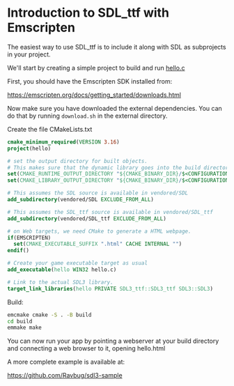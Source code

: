 
# Introduction to SDL_ttf with Emscripten

The easiest way to use SDL_ttf is to include it along with SDL as subprojects in your project.

We'll start by creating a simple project to build and run [hello.c](hello.c)

First, you should have the Emscripten SDK installed from:

https://emscripten.org/docs/getting_started/downloads.html

Now make sure you have downloaded the external dependencies. You can do that by running `download.sh` in the external directory.

Create the file CMakeLists.txt
```cmake
cmake_minimum_required(VERSION 3.16)
project(hello)

# set the output directory for built objects.
# This makes sure that the dynamic library goes into the build directory automatically.
set(CMAKE_RUNTIME_OUTPUT_DIRECTORY "${CMAKE_BINARY_DIR}/$<CONFIGURATION>")
set(CMAKE_LIBRARY_OUTPUT_DIRECTORY "${CMAKE_BINARY_DIR}/$<CONFIGURATION>")

# This assumes the SDL source is available in vendored/SDL
add_subdirectory(vendored/SDL EXCLUDE_FROM_ALL)

# This assumes the SDL_ttf source is available in vendored/SDL_ttf
add_subdirectory(vendored/SDL_ttf EXCLUDE_FROM_ALL)

# on Web targets, we need CMake to generate a HTML webpage. 
if(EMSCRIPTEN)
  set(CMAKE_EXECUTABLE_SUFFIX ".html" CACHE INTERNAL "")
endif()

# Create your game executable target as usual
add_executable(hello WIN32 hello.c)

# Link to the actual SDL3 library.
target_link_libraries(hello PRIVATE SDL3_ttf::SDL3_ttf SDL3::SDL3)
```

Build:
```sh
emcmake cmake -S . -B build
cd build
emmake make
```

You can now run your app by pointing a webserver at your build directory and connecting a web browser to it, opening hello.html

A more complete example is available at:

https://github.com/Ravbug/sdl3-sample

